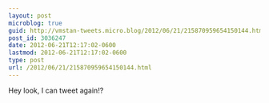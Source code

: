 ```yaml
---
layout: post
microblog: true
guid: http://vmstan-tweets.micro.blog/2012/06/21/215870959654150144.html
post_id: 3036247
date: 2012-06-21T12:17:02-0600
lastmod: 2012-06-21T12:17:02-0600
type: post
url: /2012/06/21/215870959654150144.html
---
```

Hey look, I can tweet again!?
